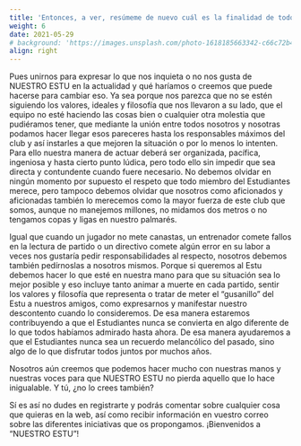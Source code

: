```yaml
---
title: 'Entonces, a ver, resúmeme de nuevo cuál es la finalidad de todo esto'
weight: 6
date: 2021-05-29
# background: 'https://images.unsplash.com/photo-1618185663342-c66c72b454df?ixid=MnwxMjA3fDB8MHxwaG90by1wYWdlfHx8fGVufDB8fHx8&ixlib=rb-1.2.1&auto=format&fit=crop&w=800&q=80'
align: right
---
```

Pues unirnos para expresar lo que nos inquieta o no nos gusta de NUESTRO ESTU en la actualidad y qué haríamos o creemos que puede hacerse para cambiar eso. Ya sea porque nos parezca que no se estén siguiendo los valores, ideales y filosofía que nos llevaron a su lado, que el equipo no esté haciendo las cosas bien o cualquier otra molestia que pudiéramos tener, que mediante la unión entre todos nosotros y nosotras podamos hacer llegar esos pareceres hasta los responsables máximos del club y así instarles a que mejoren la situación o por lo menos lo intenten. Para ello nuestra manera de actuar deberá ser organizada, pacífica, ingeniosa y hasta cierto punto lúdica, pero todo ello sin impedir que sea directa y contundente cuando fuere necesario. No debemos olvidar en ningún momento por supuesto el respeto que todo miembro del Estudiantes merece, pero tampoco debemos olvidar que nosotros como aficionados y aficionadas también lo merecemos como la mayor fuerza de este club que somos, aunque no manejemos millones, no midamos dos metros o no tengamos copas y ligas en nuestro palmarés.

Igual que cuando un jugador no mete canastas, un entrenador comete fallos en la lectura de partido o un directivo comete algún error en su labor a veces nos gustaría pedir responsabilidades al respecto, nosotros debemos también pedírnoslas a nosotros mismos. Porque si queremos al Estu debemos hacer lo que esté en nuestra mano para que su situación sea lo mejor posible y eso incluye tanto animar a muerte en cada partido, sentir los valores y filosofía que representa o tratar de meter el “gusanillo” del Estu a nuestros amigos, como expresarnos y manifestar nuestro descontento cuando lo consideremos. De esa manera estaremos contribuyendo a que el Estudiantes nunca se convierta en algo diferente de lo que todos habíamos admirado hasta ahora. De esa manera ayudaremos a que el Estudiantes nunca sea un recuerdo melancólico del pasado, sino algo de lo que disfrutar todos juntos por muchos años.

Nosotros aún creemos que podemos hacer mucho con nuestras manos y nuestras voces para que NUESTRO ESTU no pierda aquello que lo hace inigualable. Y tú, ¿no lo crees también?

Sí es así no dudes en registrarte y podrás comentar sobre cualquier cosa que quieras en la web, así como recibir información en vuestro correo sobre las diferentes iniciativas que os propongamos. ¡Bienvenidos a “NUESTRO ESTU”!

